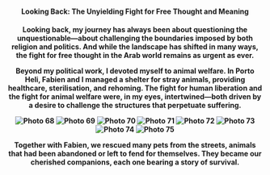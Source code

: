<center><h4>Looking Back: The Unyielding Fight for Free Thought and Meaning<center><h4>

Looking back, my journey has always been about questioning the unquestionable—about challenging the boundaries imposed by both religion and politics. And while the landscape has shifted in many ways, the fight for free thought in the Arab world remains as urgent as ever.

Beyond my political work, I devoted myself to animal welfare. In Porto Heli, Fabien and I managed a shelter for stray animals, providing healthcare, sterilisation, and rehoming. The fight for human liberation and the fight for animal welfare were, in my eyes, intertwined—both driven by a desire to challenge the structures that perpetuate suffering.

![Photo 68](68.jpeg)
![Photo 69](69.jpeg)
![Photo 70](70.jpeg)
![Photo 71](71.jpeg)
![Photo 72](72.jpeg)
![Photo 73](73.jpeg)
![Photo 74](74.jpeg)
![Photo 75](75.jpeg)

Together with Fabien, we rescued many pets from the streets, animals that had been abandoned or left to fend for themselves. They became our cherished companions, each one bearing a story of survival.


